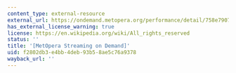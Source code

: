 ```yaml
---
content_type: external-resource
external_url: https://ondemand.metopera.org/performance/detail/758e7907-8358-50a8-9769-1f56ef38cffd
has_external_license_warning: true
license: https://en.wikipedia.org/wiki/All_rights_reserved
status: ''
title: '[MetOpera Streaming on Demand]'
uid: f2802db3-e4bb-4deb-93b5-8ae5c76a9378
wayback_url: ''
---
```

